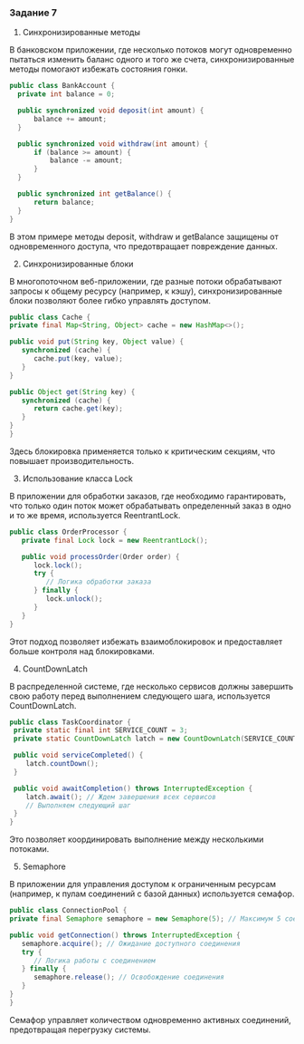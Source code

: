 ### Задание 7

1. Синхронизированные методы

В банковском приложении, где несколько потоков могут одновременно пытаться изменить баланс
   одного и того же счета, синхронизированные методы помогают избежать состояния гонки.
  ```java
public class BankAccount {
    private int balance = 0;

    public synchronized void deposit(int amount) {
        balance += amount;
    }

    public synchronized void withdraw(int amount) {
        if (balance >= amount) {
            balance -= amount;
        }
    }

    public synchronized int getBalance() {
        return balance;
    }
}
```
В этом примере методы deposit, withdraw и getBalance защищены от одновременного доступа,
что предотвращает повреждение данных.

2. Синхронизированные блоки
   
В многопоточном веб-приложении, где разные потоки обрабатывают запросы к общему ресурсу (например, к кэшу), синхронизированные блоки позволяют более гибко управлять доступом.
   ````java
public class Cache {
   private final Map<String, Object> cache = new HashMap<>();

   public void put(String key, Object value) {
      synchronized (cache) {
         cache.put(key, value);
      }
   }

   public Object get(String key) {
      synchronized (cache) {
         return cache.get(key);
      }
   }
}
````
Здесь блокировка применяется только к критическим секциям, что повышает производительность.

3. Использование класса Lock
   
В приложении для обработки заказов, где необходимо гарантировать, что только один поток может
обрабатывать определенный заказ в одно и то же время, используется ReentrantLock.
```java
public class OrderProcessor {
   private final Lock lock = new ReentrantLock();

   public void processOrder(Order order) {
      lock.lock();
      try {
         // Логика обработки заказа
      } finally {
         lock.unlock();
      }
   }
}
```   
Этот подход позволяет избежать взаимоблокировок и предоставляет больше контроля над блокировками.

4. CountDownLatch
   
В распределенной системе, где несколько сервисов должны завершить свою работу перед выполнением следующего шага, используется CountDownLatch.
  ```java
public class TaskCoordinator {
   private static final int SERVICE_COUNT = 3;
   private static CountDownLatch latch = new CountDownLatch(SERVICE_COUNT);

   public void serviceCompleted() {
      latch.countDown();
   }

   public void awaitCompletion() throws InterruptedException {
      latch.await(); // Ждем завершения всех сервисов
      // Выполняем следующий шаг
   }
}
```  

Это позволяет координировать выполнение между несколькими потоками.

5. Semaphore

В приложении для управления доступом к ограниченным ресурсам (например, к пулам соединений с базой данных)
используется семафор.
   ```java
public class ConnectionPool {
   private final Semaphore semaphore = new Semaphore(5); // Максимум 5 соединений

   public void getConnection() throws InterruptedException {
      semaphore.acquire(); // Ожидание доступного соединения
      try {
         // Логика работы с соединением
      } finally {
         semaphore.release(); // Освобождение соединения
      }
   }
}
```

Семафор управляет количеством одновременно активных соединений, предотвращая перегрузку системы.